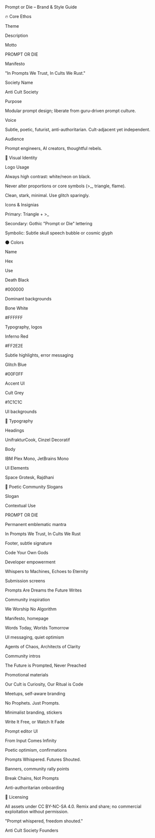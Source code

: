 Prompt or Die – Brand & Style Guide

🔥 Core Ethos

Theme

Description

Motto

PROMPT OR DIE

Manifesto

"In Prompts We Trust, In Cults We Rust."

Society Name

Anti Cult Society

Purpose

Modular prompt design; liberate from guru-driven prompt culture.

Voice

Subtle, poetic, futurist, anti-authoritarian. Cult-adjacent yet independent.

Audience

Prompt engineers, AI creators, thoughtful rebels.

🖤 Visual Identity

Logo Usage

Always high contrast: white/neon on black.

Never alter proportions or core symbols (>_, triangle, flame).

Clean, stark, minimal. Use glitch sparingly.

Icons & Insignias

Primary: Triangle + >_

Secondary: Gothic "Prompt or Die" lettering

Symbolic: Subtle skull speech bubble or cosmic glyph

🌑 Colors

Name

Hex

Use

Death Black

#000000

Dominant backgrounds

Bone White

#FFFFFF

Typography, logos

Inferno Red

#FF2E2E

Subtle highlights, error messaging

Glitch Blue

#00F0FF

Accent UI

Cult Grey

#1C1C1C

UI backgrounds

🧠 Typography

Headings

UnifrakturCook, Cinzel Decoratif

Body

IBM Plex Mono, JetBrains Mono

UI Elements

Space Grotesk, Rajdhani

🎯 Poetic Community Slogans

Slogan

Contextual Use

PROMPT OR DIE

Permanent emblematic mantra

In Prompts We Trust, In Cults We Rust

Footer, subtle signature

Code Your Own Gods

Developer empowerment

Whispers to Machines, Echoes to Eternity

Submission screens

Prompts Are Dreams the Future Writes

Community inspiration

We Worship No Algorithm

Manifesto, homepage

Words Today, Worlds Tomorrow

UI messaging, quiet optimism

Agents of Chaos, Architects of Clarity

Community intros

The Future is Prompted, Never Preached

Promotional materials

Our Cult is Curiosity, Our Ritual is Code

Meetups, self-aware branding

No Prophets. Just Prompts.

Minimalist branding, stickers

Write It Free, or Watch It Fade

Prompt editor UI

From Input Comes Infinity

Poetic optimism, confirmations

Prompts Whispered. Futures Shouted.

Banners, community rally points

Break Chains, Not Prompts

Anti-authoritarian onboarding

📜 Licensing

All assets under CC BY-NC-SA 4.0. Remix and share; no commercial exploitation without permission.

"Prompt whispered, freedom shouted."

Anti Cult Society Founders